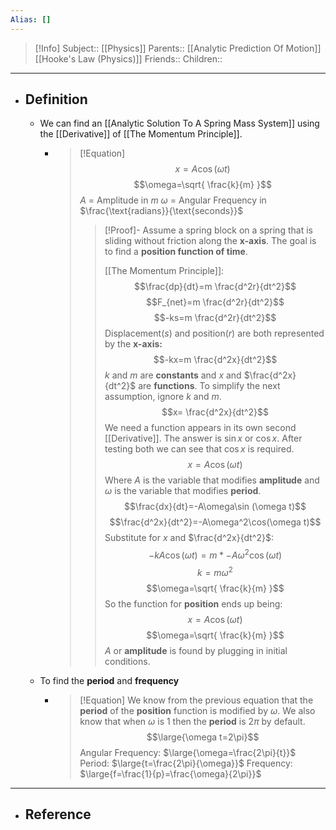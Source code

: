 ```yaml
---
Alias: []
---
```

> [!Info]
> Subject:: [[Physics]]
> Parents:: [[Analytic Prediction Of Motion]] [[Hooke's Law (Physics)]]
> Friends:: 
> Children:: 
---
- ## Definition
	- We can find an [[Analytic Solution To A Spring Mass System]] using the [[Derivative]] of [[The Momentum Principle]].
		- > [!Equation]
		  >$$x=A\cos(\omega t)$$
		  > $$\omega=\sqrt{ \frac{k}{m} }$$
		  > $A$ = Amplitude in $m$
		  > $\omega$ = Angular Frequency in $\frac{\text{radians}}{\text{seconds}}$
		  > > [!Proof]-
		  > > Assume a spring block on a spring that is sliding without friction along the **x-axis**. The goal is to find a **position function of time**.
		  > > 
		  > > [[The Momentum Principle]]: 
		  > > $$\frac{dp}{dt}=m \frac{d^2r}{dt^2}$$
		  > > $$F_{net}=m \frac{d^2r}{dt^2}$$
		  > > $$-ks=m \frac{d^2r}{dt^2}$$
		  > > Displacement($s$) and position($r$) are both represented by the **x-axis:**
		  > > $$-kx=m \frac{d^2x}{dt^2}$$
		  > >$k$ and $m$ are **constants** and $x$ and $\frac{d^2x}{dt^2}$ are **functions**. To simplify the next assumption, ignore $k$ and $m$.
		  > >$$x= \frac{d^2x}{dt^2}$$
		  > > We need a function appears in its own second [[Derivative]]. The answer is $\sin x$ or $\cos x$. After testing both we can see that $\cos x$ is required.
		  > > $$x=A\cos (\omega t)$$
		  > > Where $A$ is the variable that modifies **amplitude** and $\omega$ is the variable that modifies **period**.
		  > > $$\frac{dx}{dt}=-A\omega\sin (\omega t)$$
		  > > $$\frac{d^2x}{dt^2}=-A\omega^2\cos(\omega t)$$
		  > > Substitute for $x$ and $\frac{d^2x}{dt^2}$:
		  > > $$-kA\cos(\omega t)=m*-A\omega^2\cos(\omega t)$$
		  > > $$k=m\omega^2$$
		  > > $$\omega=\sqrt{ \frac{k}{m} }$$
		  > > So the function for **position** ends up being:
		  > > $$x=A\cos(\omega t)$$
		  > > $$\omega=\sqrt{ \frac{k}{m} }$$
		  > > $A$ or **amplitude** is found by plugging in initial conditions.
	- To find the **period** and **frequency**
		- > [!Equation]
		  > We know from the previous equation that the **period** of the **position** function is modified by $\omega$. We also know that when $\omega$ is $1$ then the **period** is $2\pi$ by default.
		  > $$\large{\omega t=2\pi}$$
		  > Angular Frequency: $\large{\omega=\frac{2\pi}{t}}$
		  > Period: $\large{t=\frac{2\pi}{\omega}}$
		  > Frequency: $\large{f=\frac{1}{p}=\frac{\omega}{2\pi}}$
---
- ## Reference